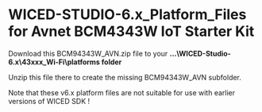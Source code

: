 # WICED-STUDIO-6.x_Platform_Files for Avnet BCM4343W IoT Starter Kit

Download this BCM94343W_AVN.zip file to your **...\WICED-Studio-6.x\43xxx_Wi-Fi\platforms folder** 

Unzip this file there to create the missing BCM94343W_AVN subfolder.

Note that these v6.x platform files are not suitable for use with earlier versions of WICED SDK !
